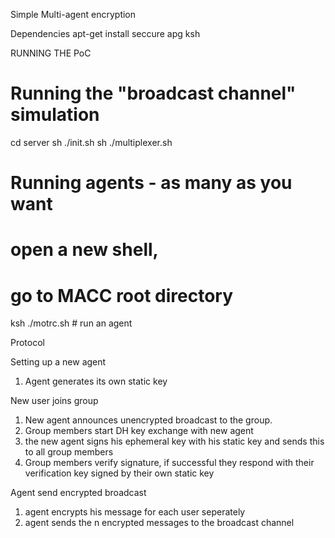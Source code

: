 Simple Multi-agent encryption

Dependencies
apt-get install seccure apg ksh

RUNNING THE PoC

# Running the "broadcast channel" simulation
cd server
sh ./init.sh
sh ./multiplexer.sh

# Running agents - as many as you want 

# open a new shell,
# go to MACC root directory

ksh ./motrc.sh # run an agent

Protocol

Setting up a new agent
1. Agent generates its own static key

New user joins group
1. New agent announces unencrypted broadcast to the group.
2. Group members start DH key exchange with new agent
3. the new agent signs his ephemeral key with his static key and sends this to all group members
4. Group members verify signature, if successful they respond with their verification key signed by their own static key

Agent send encrypted broadcast
1. agent encrypts his message for each user seperately
2. agent sends the n encrypted messages to the broadcast channel

